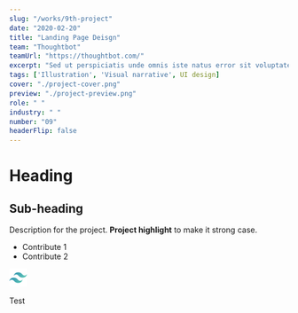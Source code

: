 ```yaml
---
slug: "/works/9th-project"
date: "2020-02-20"
title: "Landing Page Deisgn"
team: "Thoughtbot"
teamUrl: "https://thoughtbot.com/"
excerpt: "Sed ut perspiciatis unde omnis iste natus error sit voluptatem accusantium doloremque laudantium, totam rem aperiam."
tags: ['Illustration', 'Visual narrative', UI design]
cover: "./project-cover.png"
preview: "./project-preview.png"
role: " "
industry: " "
number: "09"
headerFlip: false
---
```


# Heading

## Sub-heading

Description for the project.
**Project highlight** to make it strong case.

* Contribute 1
* Contribute 2

![Image test](./tailwind-icon.png)

<div class="bg-gray-300">Test</div>
